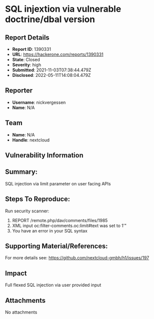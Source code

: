 # SQL injextion via vulnerable doctrine/dbal version

## Report Details
- **Report ID**: 1390331
- **URL**: https://hackerone.com/reports/1390331
- **State**: Closed
- **Severity**: high
- **Submitted**: 2021-11-03T07:38:44.479Z
- **Disclosed**: 2022-05-11T14:08:04.479Z

## Reporter
- **Username**: nickvergessen
- **Name**: N/A

## Team
- **Name**: N/A
- **Handle**: nextcloud

## Vulnerability Information
## Summary:
SQL injection via limit parameter on user facing APIs

## Steps To Reproduce:
Run security scanner:

  1. REPORT /remote.php/dav/comments/files/1985
  1. XML input oc:filter-comments.oc:limit#text was set to 1'"
  1. You have an error in your SQL syntax

## Supporting Material/References:
For more details see:
https://github.com/nextcloud-gmbh/h1/issues/197

## Impact

Full flexed SQL injection via user provided input

## Attachments
No attachments
